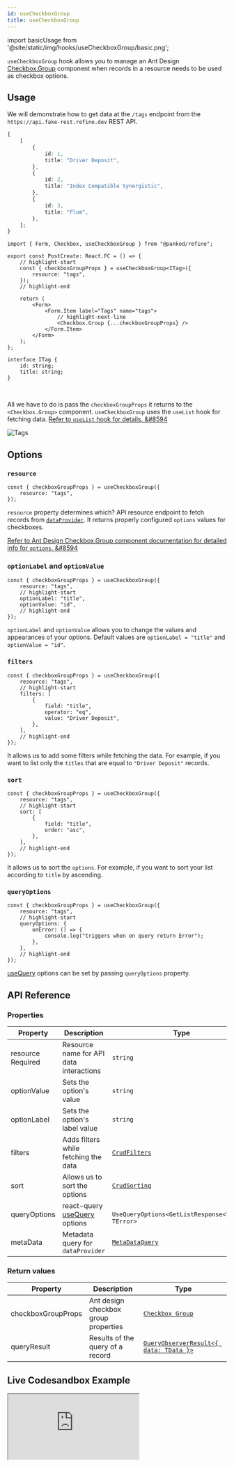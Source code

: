 ```yaml
---
id: useCheckboxGroup
title: useCheckboxGroup
---
```


import basicUsage from '@site/static/img/hooks/useCheckboxGroup/basic.png';

`useCheckboxGroup` hook allows you to manage an Ant Design [Checkbox.Group](https://ant.design/components/checkbox/#components-checkbox-demo-group) component when records in a resource needs to be used as checkbox options.

## Usage

We will demonstrate how to get data at the `/tags` endpoint from the `https://api.fake-rest.refine.dev` REST API.

```ts title="https://api.fake-rest.refine.dev/tags"
{
    [
        {
            id: 1,
            title: "Driver Deposit",
        },
        {
            id: 2,
            title: "Index Compatible Synergistic",
        },
        {
            id: 3,
            title: "Plum",
        },
    ];
}
```

```tsx  title="pages/posts/create.tsx"
import { Form, Checkbox, useCheckboxGroup } from "@pankod/refine";

export const PostCreate: React.FC = () => {
    // highlight-start
    const { checkboxGroupProps } = useCheckboxGroup<ITag>({
        resource: "tags",
    });
    // highlight-end

    return (
        <Form>
            <Form.Item label="Tags" name="tags">
                // highlight-next-line
                <Checkbox.Group {...checkboxGroupProps} />
            </Form.Item>
        </Form>
    );
};

interface ITag {
    id: string;
    title: string;
}
```

<br/>

All we have to do is pass the `checkboxGroupProps` it returns to the `<Checkbox.Group>` component.
`useCheckboxGroup` uses the `useList` hook for fetching data. [Refer to `useList` hook for details. &#8594](api-references/hooks/data/useList.md)

<div class="img-container">
    <div class="window">
        <div class="control red"></div>
        <div class="control orange"></div>
        <div class="control green"></div>
    </div>
    <img src={basicUsage} alt="Tags" />
</div>

## Options

### `resource`

```tsx 
const { checkboxGroupProps } = useCheckboxGroup({
    resource: "tags",
});
```

`resource` property determines which? API resource endpoint to fetch records from [`dataProvider`](api-references/providers/data-provider.md). It returns properly configured `options` values for checkboxes.

[Refer to Ant Design Checkbox.Group component documentation for detailed info for `options`. &#8594](https://ant.design/components/checkbox)

### `optionLabel` and `optionValue`

```tsx
const { checkboxGroupProps } = useCheckboxGroup({
    resource: "tags",
    // highlight-start
    optionLabel: "title",
    optionValue: "id",
    // highlight-end
});
```

`optionLabel` and `optionValue` allows you to change the values and appearances of your options. Default values are `optionLabel = "title"` and `optionValue = "id"`.

### `filters`

```tsx
const { checkboxGroupProps } = useCheckboxGroup({
    resource: "tags",
    // highlight-start
    filters: [
        {
            field: "title",
            operator: "eq",
            value: "Driver Deposit",
        },
    ],
    // highlight-end
});
```

It allows us to add some filters while fetching the data. For example, if you want to list only the `titles` that are equal to `"Driver Deposit"` records.

### `sort`

```tsx
const { checkboxGroupProps } = useCheckboxGroup({
    resource: "tags",
    // highlight-start
    sort: [
        {
            field: "title",
            order: "asc",
        },
    ],
    // highlight-end
});
```

It allows us to sort the `options`. For example, if you want to sort your list according to `title` by ascending.

### `queryOptions`

```tsx
const { checkboxGroupProps } = useCheckboxGroup({
    resource: "tags",
    // highlight-start
    queryOptions: {
        onError: () => {
            console.log("triggers when on query return Error");
        },
    },
    // highlight-end
});
```

[useQuery](https://react-query.tanstack.com/reference/useQuery) options can be set by passing `queryOptions` property.

## API Reference

### Properties

| Property                                                                                            | Description                                                                         | Type                                                           | Default   |
| --------------------------------------------------------------------------------------------------- | ----------------------------------------------------------------------------------- | -------------------------------------------------------------- | --------- |
| <div className="required-block"><div>resource</div> <div className=" required">Required</div></div> | Resource name for API data interactions                                             | `string`                                                       |           |
| optionValue                                                                                         | Sets the option's value                                                             | `string`                                                       | `"id"`    |
| optionLabel                                                                                         | Sets the option's label value                                                       | `string`                                                       | `"title"` |
| filters                                                                                             | Adds filters while fetching the data                                                | [`CrudFilters`](../../interfaces.md#crudfilters)               |           |
| sort                                                                                                | Allows us to sort the options                                                       | [`CrudSorting`](../../interfaces.md#crudsorting)               |           |
| queryOptions                                                                                        | react-query [useQuery](https://react-query.tanstack.com/reference/useQuery) options | ` UseQueryOptions<GetListResponse<TData>, TError>`             |           |
| metaData                                                                                            | Metadata query for `dataProvider`                                                   | [`MetaDataQuery`](/api-references/interfaces.md#metadataquery) | {}        |

### Return values

| Property           | Description                          | Type                                                                                          |
| ------------------ | ------------------------------------ | --------------------------------------------------------------------------------------------- |
| checkboxGroupProps | Ant design checkbox group properties | [`Checkbox Group`](https://ant.design/components/checkbox/#Checkbox-Group)                    |
| queryResult        | Results of the query of a record     | [`QueryObserverResult<{ data: TData }>`](https://react-query.tanstack.com/reference/useQuery) |

## Live Codesandbox Example

<iframe src="https://codesandbox.io/embed/refine-use-checkbox-group-example-pwvjg?autoresize=1&fontsize=14&theme=dark&view=preview"
     style={{width: "100%", height:"80vh", border: "0px", borderRadius: "8px", overflow:"hidden"}}
     title="refine-use-checkbox-group-example"
     allow="accelerometer; ambient-light-sensor; camera; encrypted-media; geolocation; gyroscope; hid; microphone; midi; payment; usb; vr; xr-spatial-tracking"
     sandbox="allow-forms allow-modals allow-popups allow-presentation allow-same-origin allow-scripts"
   ></iframe>
